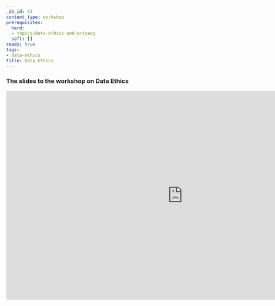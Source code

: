 ```yaml
---
_db_id: 43
content_type: workshop
prerequisites:
  hard:
  - topics/data-ethics-and-privacy
  soft: []
ready: true
tags:
- data-ethics
title: Data Ethics
---
```


### The slides to the workshop on Data Ethics

<iframe src="https://docs.google.com/presentation/d/e/2PACX-1vRDfP548V2pm9s3XYS3HjV5zmFoxb3gqLHCUVQI5g00VefSOD5MxgTCe-Q9htK1Cw/embed?start=false&loop=false&delayms=3000" frameborder="0" width="960" height="569" allowfullscreen="true" mozallowfullscreen="true" webkitallowfullscreen="true"></iframe>
